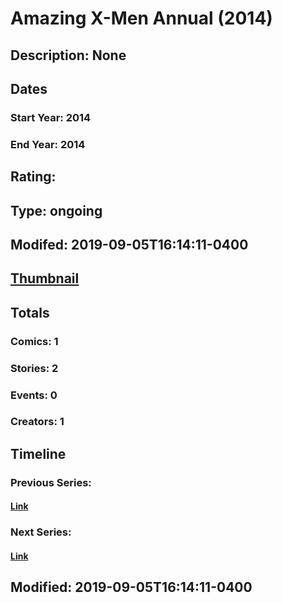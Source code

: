 # Amazing X-Men Annual (2014)
## Description: None
## Dates
### Start Year: 2014
### End Year: 2014
## Rating: 
## Type: ongoing
## Modifed: 2019-09-05T16:14:11-0400
## [Thumbnail](http://i.annihil.us/u/prod/marvel/i/mg/9/30/542eed3a22e57.jpg)
## Totals
### Comics: 1
### Stories: 2
### Events: 0
### Creators: 1
## Timeline
### Previous Series: 
#### [Link]()
### Next Series: 
#### [Link]()
## Modified: 2019-09-05T16:14:11-0400